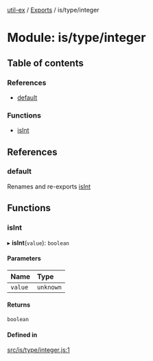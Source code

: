 [util-ex](../README.md) / [Exports](../modules.md) / is/type/integer

# Module: is/type/integer

## Table of contents

### References

- [default](is_type_integer.md#default)

### Functions

- [isInt](is_type_integer.md#isint)

## References

### default

Renames and re-exports [isInt](is_type_integer.md#isint)

## Functions

### isInt

▸ **isInt**(`value`): `boolean`

#### Parameters

| Name | Type |
| :------ | :------ |
| `value` | `unknown` |

#### Returns

`boolean`

#### Defined in

[src/is/type/integer.js:1](https://github.com/snowyu/util-ex.js/blob/6dff38f/src/is/type/integer.js#L1)
